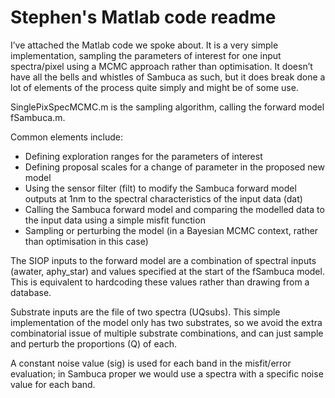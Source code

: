 # Stephen's Matlab code readme
I’ve attached the Matlab code we spoke about. It is a very simple implementation, sampling the parameters of interest for one input spectra/pixel using a MCMC approach rather than optimisation. It doesn’t have all the bells and whistles of Sambuca as such, but it does break done a lot of elements of the process quite simply and might be of some use.

SinglePixSpecMCMC.m is the sampling algorithm, calling the forward model fSambuca.m.

Common elements include:

-	Defining exploration ranges for the parameters of interest 
-	Defining proposal scales for a change of parameter in the proposed new model
-	Using the sensor filter (filt) to modify the Sambuca forward model outputs at 1nm to the spectral characteristics of the input data (dat)
-	Calling the Sambuca forward model and comparing the modelled data  to the input data using a simple misfit function
-	Sampling or perturbing the model (in a Bayesian MCMC context, rather than optimisation in this case)

The SIOP inputs to the forward model are a combination of spectral inputs (awater, aphy_star) and values specified at the start of the fSambuca model. This is equivalent to hardcoding these values rather than drawing from a database.

Substrate inputs are the file of two spectra (UQsubs). This simple implementation of the model only has two substrates, so we avoid the extra combinatorial issue of multiple substrate combinations, and can just sample and perturb the proportions (Q) of each. 

A constant noise value (sig) is used for each band in the misfit/error evaluation; in Sambuca proper we would use a spectra with a specific noise value for each band.
